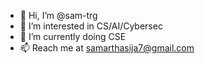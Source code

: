- 👋 Hi, I’m @sam-trg
- 👀 I’m interested in CS/AI/Cybersec
- 🌱 I’m currently doing CSE
- 📫 Reach me at samarthasija7@gmail.com

<!---
sam-trg/sam-trg is a ✨ special ✨ repository because its `README.md` (this file) appears on your GitHub profile.
You can click the Preview link to take a look at your changes.
--->
